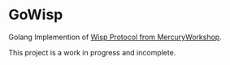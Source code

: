 # GoWisp
Golang Implemention of [Wisp Protocol from MercuryWorkshop](https://github.com/MercuryWorkshop/wisp-protocol).

This project is a work in progress and incomplete.